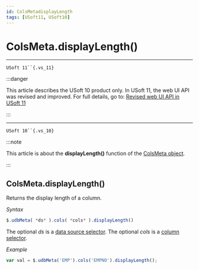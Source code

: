 ```yaml
---
id: ColsMetadisplayLength
tags: [USoft11, USoft10]
---
```

# ColsMeta.displayLength()



----

`USoft 11``{.vs_11}`


:::danger

This article describes the USoft 10 product only.
In USoft 11, the web UI API was revised and improved. For full details, go to:
[Revised web UI API in USoft 11](/docs/Web_and_app_UIs/UDB_udb/Revised_web_UI_API_in_USoft_11.md)

:::

----

`USoft 10``{.vs_10}`


:::note

This article is about the **displayLength()** function of the [ColsMeta object](/docs/Web_and_app_UIs/UDB_ColsMeta).

:::

## **ColsMeta.displayLength()**

Returns the display length of a column.

*Syntax*

```js
$.udbMeta( *ds* ).cols( *cols* ).displayLength()
```

The optional *ds* is a [data source selector](/docs/Web_and_app_UIs/UDB_DataSourceMetaContainer/UDB_DataSourceMetaContainer_object.md). The optional *cols* is a [column selector](/docs/Web_and_app_UIs/UDB_ColsMeta/UDB_ColsMeta_object.md).

*Example*

```js
var val = $.udbMeta('EMP').cols('EMPNO').displayLength();
```

 